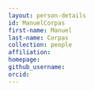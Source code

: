 ```yaml
---
layout: person-details
id: ManuelCorpas
first-name: Manuel
last-name: Corpas
collection: people
affiliation:
homepage:
github_username:
orcid:
---
```

